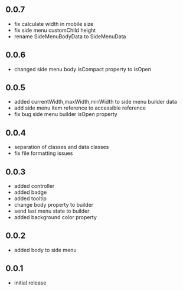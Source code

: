 ## 0.0.7
* fix calculate width in mobile size
* fix side menu customChild height
* rename SideMenuBodyData to SideMenuData

## 0.0.6
* changed side menu body isCompact property to isOpen

## 0.0.5
* added currentWidth,maxWidth,minWidth to side menu builder data
* add side menu item reference to accessible reference
* fix bug side menu builder isOpen property

## 0.0.4
* separation of classes and data classes
* fix file formatting issues

## 0.0.3
* added controller
* added badge
* added tooltip
* change body property to builder
* send last menu state to builder
* added background color property

## 0.0.2
*  added body to side menu

## 0.0.1
*  initial release
